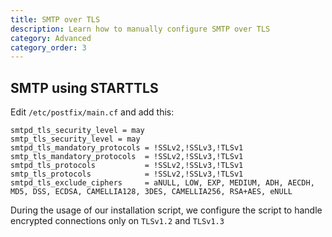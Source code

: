 ```yaml
---
title: SMTP over TLS
description: Learn how to manually configure SMTP over TLS
category: Advanced
category_order: 3
---
```


## SMTP using STARTTLS
Edit `/etc/postfix/main.cf` and add this:

```
smtpd_tls_security_level = may
smtp_tls_security_level = may
smtpd_tls_mandatory_protocols = !SSLv2,!SSLv3,!TLSv1
smtp_tls_mandatory_protocols  = !SSLv2,!SSLv3,!TLSv1
smtpd_tls_protocols           = !SSLv2,!SSLv3,!TLSv1
smtp_tls_protocols            = !SSLv2,!SSLv3,!TLSv1
smtpd_tls_exclude_ciphers     = aNULL, LOW, EXP, MEDIUM, ADH, AECDH, MD5, DSS, ECDSA, CAMELLIA128, 3DES, CAMELLIA256, RSA+AES, eNULL
```

During the usage of our installation script, we configure the script to handle encrypted connections only on `TLSv1.2` and `TLSv1.3`